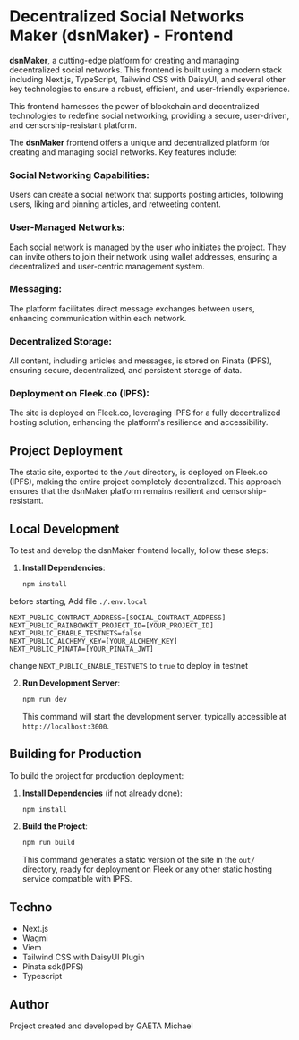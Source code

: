 # Decentralized Social Networks Maker (dsnMaker) - Frontend

**dsnMaker**, a cutting-edge platform for creating and managing decentralized social networks. This frontend is built using a modern stack including Next.js, TypeScript, Tailwind CSS with DaisyUI, and several other key technologies to ensure a robust, efficient, and user-friendly experience.

This frontend harnesses the power of blockchain and decentralized technologies to redefine social networking, providing a secure, user-driven, and censorship-resistant platform.

The **dsnMaker** frontend offers a unique and decentralized platform for creating and managing social networks. Key features include:

### Social Networking Capabilities:

Users can create a social network that supports posting articles, following users, liking and pinning articles, and retweeting content.

### User-Managed Networks:

Each social network is managed by the user who initiates the project. They can invite others to join their network using wallet addresses, ensuring a decentralized and user-centric management system.

### Messaging:

The platform facilitates direct message exchanges between users, enhancing communication within each network.

### Decentralized Storage:

All content, including articles and messages, is stored on Pinata (IPFS), ensuring secure, decentralized, and persistent storage of data.

### Deployment on Fleek.co (IPFS):

The site is deployed on Fleek.co, leveraging IPFS for a fully decentralized hosting solution, enhancing the platform's resilience and accessibility.

## Project Deployment

The static site, exported to the `/out` directory, is deployed on Fleek.co (IPFS), making the entire project completely decentralized. This approach ensures that the dsnMaker platform remains resilient and censorship-resistant.

## Local Development

To test and develop the dsnMaker frontend locally, follow these steps:

1. **Install Dependencies**:

   ```bash
   npm install
   ```

before starting, Add file `./.env.local`

```
NEXT_PUBLIC_CONTRACT_ADDRESS=[SOCIAL_CONTRACT_ADDRESS]
NEXT_PUBLIC_RAINBOWKIT_PROJECT_ID=[YOUR_PROJECT_ID]
NEXT_PUBLIC_ENABLE_TESTNETS=false
NEXT_PUBLIC_ALCHEMY_KEY=[YOUR_ALCHEMY_KEY]
NEXT_PUBLIC_PINATA=[YOUR_PINATA_JWT]
```

change `NEXT_PUBLIC_ENABLE_TESTNETS` to `true` to deploy in testnet

2. **Run Development Server**:
   ```bash
   npm run dev
   ```
   This command will start the development server, typically accessible at `http://localhost:3000`.

## Building for Production

To build the project for production deployment:

1. **Install Dependencies** (if not already done):

   ```bash
   npm install
   ```

2. **Build the Project**:
   ```bash
   npm run build
   ```
   This command generates a static version of the site in the `out/` directory, ready for deployment on Fleek or any other static hosting service compatible with IPFS.

## Techno

- Next.js
- Wagmi
- Viem
- Tailwind CSS with DaisyUI Plugin
- Pinata sdk(IPFS)
- Typescript

## Author

Project created and developed by GAETA Michael

